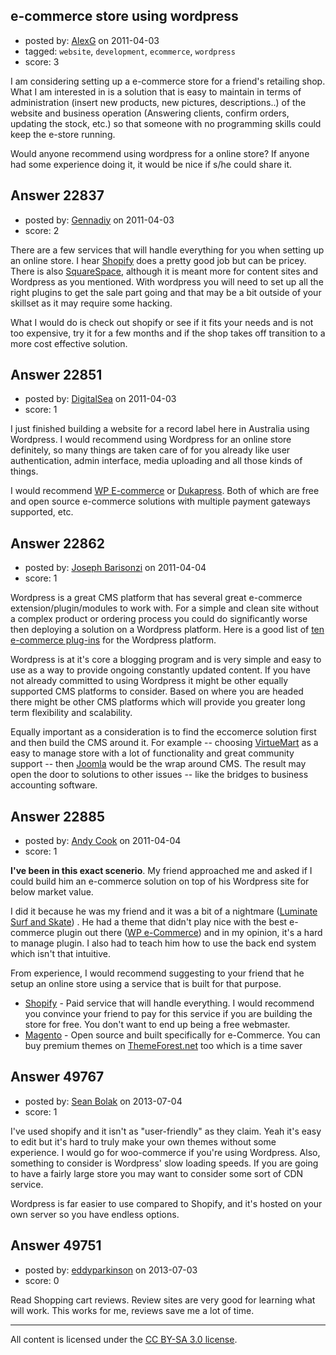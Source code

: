 ## e-commerce store using wordpress

- posted by: [AlexG](https://stackexchange.com/users/-1/9153-alexg) on 2011-04-03
- tagged: `website`, `development`, `ecommerce`, `wordpress`
- score: 3

I am considering setting up a e-commerce store for a friend's retailing shop. What I am interested in is a solution that is easy to maintain in terms of administration (insert new products, new pictures, descriptions..) of the website and business operation (Answering clients, confirm orders, updating the stock, etc.) so that someone with no programming skills could keep the e-store running.

Would anyone recommend using wordpress for a online store? If anyone had some experience doing it, it would be nice if s/he could share it.





## Answer 22837

- posted by: [Gennadiy](https://stackexchange.com/users/-1/9134-gennadiy) on 2011-04-03
- score: 2

<p>There are a few services that will handle everything for you when setting up an online store. I hear <a href="http://shopify.com/" rel="nofollow">Shopify</a> does a pretty good job but can be pricey. There is also <a href="http://squarespace.com" rel="nofollow">SquareSpace</a>, although it is meant more for content sites and Wordpress as you mentioned. With wordpress you will need to set up all the right plugins to get the sale part going and that may be a bit outside of your skillset as it may require some hacking. </p>

<p>What I would do is check out shopify or see if it fits your needs and is not too expensive, try it for a few months and if the shop takes off transition to a more cost effective solution.</p>



## Answer 22851

- posted by: [DigitalSea](https://stackexchange.com/users/-1/7816-digitalsea) on 2011-04-03
- score: 1

<p>I just finished building a website for a record label here in Australia using Wordpress. I would recommend using Wordpress for an online store definitely, so many things are taken care of for you already like user authentication, admin interface, media uploading and all those kinds of things.</p>

<p>I would recommend <a href="http://www.instinct.co.nz/e-commerce/" rel="nofollow">WP E-commerce</a> or <a href="http://dukapress.org/" rel="nofollow">Dukapress</a>. Both of which are free and open source e-commerce solutions with multiple payment gateways supported, etc.</p>



## Answer 22862

- posted by: [Joseph Barisonzi](https://stackexchange.com/users/-1/8791-joseph-barisonzi) on 2011-04-04
- score: 1

<p>Wordpress is a great CMS platform that has several great e-commerce extension/plugin/modules to work with. For a simple and clean site without a complex product or ordering process you could do significantly worse then deploying a solution on a Wordpress platform.  Here is a good list of <a href="http://goo.gl/7Fn2o" rel="nofollow">ten e-commerce plug-ins</a> for the Wordpress platform. </p>

<p>Wordpress is at it's core a blogging program and is very simple and easy to use as a way to provide ongoing constantly updated content. If you have not already committed to using Wordpress it might be other equally supported CMS platforms to consider.  Based on where you are headed there might be other CMS platforms which will provide you greater long term flexibility and scalability. </p>

<p>Equally important as a consideration is to find the eccomerce solution first and then build the CMS around it. For example -- choosing <a href="http://virtuemart.net/" rel="nofollow">VirtueMart</a> as a easy to manage store with a lot of functionality and great community support -- then <a href="http://www.joomla.org" rel="nofollow">Joomla</a> would be the wrap around CMS. The result may open the door to solutions to other issues -- like the bridges to business accounting software. </p>



## Answer 22885

- posted by: [Andy Cook](https://stackexchange.com/users/-1/6493-andy-cook) on 2011-04-04
- score: 1

<p><strong>I've been in this exact scenerio</strong>. My friend approached me and asked if I could build him an e-commerce solution on top of his Wordpress site for below market value. </p>

<p>I did it because he was my friend and it was a bit of a nightmare (<a href="http://www.luminatesurfandskate.com" rel="nofollow">Luminate Surf and Skate</a>) . He had a theme that didn't play nice with the best e-commerce plugin out there (<a href="http://wordpress.org/extend/plugins/wp-e-commerce/" rel="nofollow">WP e-Commerce</a>) and in my opinion, it's a hard to manage plugin. I also had to teach him how to use the back end system which isn't that intuitive.</p>

<p>From experience,  I would recommend suggesting to your friend that he setup an online store using a service that is built for that purpose.</p>

<ul>
<li><a href="http://shopify.com/" rel="nofollow">Shopify</a> - Paid service that will handle everything. I would recommend you convince your friend to pay for this service if you are building the store for free. You don't want to end up being a free webmaster.</li>
<li><a href="http://www.magentocommerce.com/" rel="nofollow">Magento</a> - Open source and built specifically for e-Commerce. You can buy premium themes on <a href="http://themeforest.net/category/ecommerce/magento" rel="nofollow">ThemeForest.net</a> too which is a time saver</li>
</ul>



## Answer 49767

- posted by: [Sean Bolak](https://stackexchange.com/users/-1/26887-sean-bolak) on 2013-07-04
- score: 1

I've used shopify and it isn't as "user-friendly" as they claim. Yeah it's easy to edit but it's hard to truly make your own themes without some experience. I would go for woo-commerce if you're using Wordpress. Also, something to consider is Wordpress' slow loading speeds. If you are going to have a fairly large store you may want to consider some sort of CDN service.

Wordpress is far easier to use compared to Shopify, and it's hosted on your own server so you have endless options.


## Answer 49751

- posted by: [eddyparkinson](https://stackexchange.com/users/-1/26527-eddyparkinson) on 2013-07-03
- score: 0

Read Shopping cart reviews. Review sites are very good for learning what will work. This works for me, reviews save me a lot of time. 



---

All content is licensed under the [CC BY-SA 3.0 license](https://creativecommons.org/licenses/by-sa/3.0/).
